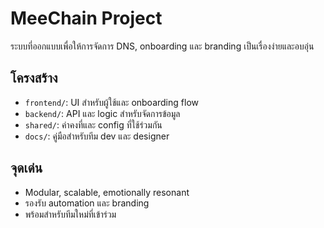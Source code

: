 # MeeChain Project

ระบบที่ออกแบบเพื่อให้การจัดการ DNS, onboarding และ branding เป็นเรื่องง่ายและอบอุ่น

## โครงสร้าง
- `frontend/`: UI สำหรับผู้ใช้และ onboarding flow
- `backend/`: API และ logic สำหรับจัดการข้อมูล
- `shared/`: ค่าคงที่และ config ที่ใช้ร่วมกัน
- `docs/`: คู่มือสำหรับทีม dev และ designer

## จุดเด่น
- Modular, scalable, emotionally resonant
- รองรับ automation และ branding
- พร้อมสำหรับทีมใหม่ที่เข้าร่วม